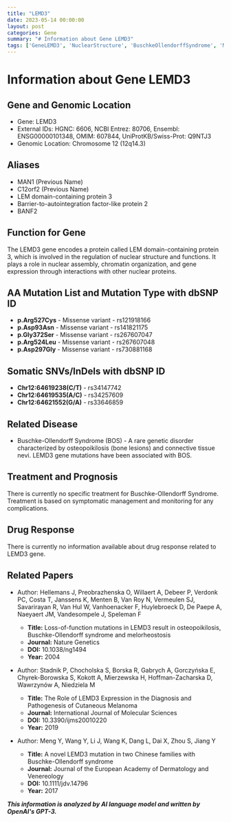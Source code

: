 ```yaml
---
title: "LEMD3"
date: 2023-05-14 00:00:00
layout: post
categories: Gene
summary: "# Information about Gene LEMD3"
tags: ['GeneLEMD3', 'NuclearStructure', 'BuschkeOllendorffSyndrome', 'MissenseVariant', 'Osteopoikilosis', 'SymptomaticManagement', 'LEMdomain', 'ConnectiveTissueNevi']
---
```


# Information about Gene LEMD3

## Gene and Genomic Location

- Gene: LEMD3
- External IDs: HGNC: 6606, NCBI Entrez: 80706, Ensembl: ENSG00000101348, OMIM: 607844, UniProtKB/Swiss-Prot: Q9NTJ3
- Genomic Location: Chromosome 12 (12q14.3)

## Aliases
- MAN1 (Previous Name)
- C12orf2 (Previous Name)
- LEM domain-containing protein 3
- Barrier-to-autointegration factor-like protein 2
- BANF2

## Function for Gene
The LEMD3 gene encodes a protein called LEM domain-containing protein 3, which is involved in the regulation of nuclear structure and functions. It plays a role in nuclear assembly, chromatin organization, and gene expression through interactions with other nuclear proteins.

## AA Mutation List and Mutation Type with dbSNP ID

- **p.Arg527Cys** - Missense variant - rs121918166
- **p.Asp93Asn** - Missense variant - rs141821175
- **p.Gly372Ser** - Missense variant - rs267607047
- **p.Arg524Leu** - Missense variant - rs267607048
- **p.Asp297Gly** - Missense variant - rs730881168

## Somatic SNVs/InDels with dbSNP ID

- **Chr12:64619238(C/T)** - rs34147742
- **Chr12:64619535(A/C)** - rs34257609
- **Chr12:64621552(G/A)** - rs33646859

## Related Disease

- Buschke-Ollendorff Syndrome (BOS) - A rare genetic disorder characterized by osteopoikilosis (bone lesions) and connective tissue nevi. LEMD3 gene mutations have been associated with BOS.

## Treatment and Prognosis

There is currently no specific treatment for Buschke-Ollendorff Syndrome. Treatment is based on symptomatic management and monitoring for any complications.

## Drug Response

There is currently no information available about drug response related to LEMD3 gene.

## Related Papers

- Author: Hellemans J, Preobrazhenska O, Willaert A, Debeer P, Verdonk PC, Costa T, Janssens K, Menten B, Van Roy N, Vermeulen SJ, Savarirayan R, Van Hul W, Vanhoenacker F, Huylebroeck D, De Paepe A, Naeyaert JM, Vandesompele J, Speleman F
  - **Title:** Loss-of-function mutations in LEMD3 result in osteopoikilosis, Buschke-Ollendorff syndrome and melorheostosis
  - **Journal:** Nature Genetics
  - **DOI:** 10.1038/ng1494
  - **Year:** 2004
  
- Author: Stadnik P, Chocholska S, Borska R, Gabrych A, Gorczyńska E, Chyrek-Borowska S, Kokott A, Mierzewska H, Hoffman-Zacharska D, Wawrzynów A, Niedziela M
  - **Title:** The Role of LEMD3 Expression in the Diagnosis and Pathogenesis of Cutaneous Melanoma
  - **Journal:** International Journal of Molecular Sciences
  - **DOI:** 10.3390/ijms20010220
  - **Year:** 2019
  
- Author: Meng Y, Wang Y, Li J, Wang K, Dang L, Dai X, Zhou S, Jiang Y
  - **Title:** A novel LEMD3 mutation in two Chinese families with Buschke-Ollendorff syndrome
  - **Journal:** Journal of the European Academy of Dermatology and Venereology
  - **DOI:** 10.1111/jdv.14796
  - **Year:** 2017

**_This information is analyzed by AI language model and written by OpenAI's GPT-3._**